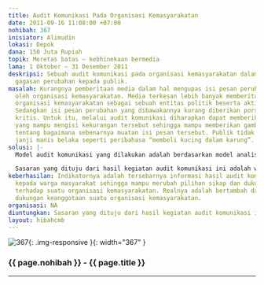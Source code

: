 ```yaml
---
title: Audit Komunikasi Pada Organisasi Kemasyarakatan
date: 2011-09-16 11:08:00 +07:00
nohibah: 367
inisiator: Alimudin
lokasi: Depok
dana: 150 Juta Rupiah
topik: Meretas batas – kebhinekaan bermedia
lama: 1 Oktober – 31 Desember 2011
deskripsi: Sebuah audit komunikasi pada organisasi kemasyarakatan dalam proses sosialisasi
  gagasan perubahan kepada publik.
masalah: Kurangnya pemberitaan media dalam hal mengupas isi pesan perubahan yang disampaikan
  oleh organisasi kemasyarakatan. Media terkesan lebih banyak memberitakan kehadiran
  organisasi kemasyarakatan sebagai sebuah entitas politik beserta aktivitas seremonialnya.
  Sedangkan isi pesan perubahan yang dibawakannya kurang diberikan porsi ulasan yang
  kritis. Untuk itu, melalui audit komunikasi diharapkan dapat memberikan informasi
  yang mampu mengisi kekurangan tersebut sehingga mampu memberikan gambaran yang utuh
  tentang bagaimana sebenarnya muatan isi pesan tersebut. Publik tidak lagi terpedaya
  janji manis belaka seperti peribahasa “membeli kucing dalam karung”.
solusi: |-
  Model audit komunikasi yang dilakukan adalah berdasarkan model analisis profil komunikasi keorganisasian. Langkah-langkah dalam pelaksanaan analisis profil komunikasi keorganisasian disusun berdasarkan tujuh variabel yang mempunyai pengaruh besar pada sosok komunikasi dalam praktik, yaitu (1) kepuasan organisasi, (2) iklim komunikasi, (3) kualitas media, (4) kemudahan dalam perolehan informasi, (5) penyebaran informasi, (6) muatan informasi, dan (7) kemurnian pesan.

  Sasaran yang dituju dari hasil kegiatan audit komunikasi ini adalah warga masyarakat umum berusia 17 tahun ke atas yang berdomisili di wilayah Jabodetabek.
keberhasilan: Indikatornya adalah tersebarnya informasi hasil audit komunikasi tersebut
  kepada warga masyarakat sehingga mampu merubah pilihan sikap dan dukungan masyarakat
  terhadap suatu organisasi kemasyarakatan. Realnya adalah bertambah dan berkurangnya
  dukungan keanggotaan suatu organisasi kemasyarakatan.
organisasi: NA
diuntungkan: Sasaran yang dituju dari hasil kegiatan audit komunikasi ini adalah warga masyarakat umum berusia 17 tahun ke atas yang berdomisili di wilayah Jabodetabek.
layout: hibahcmb
---
```


![367](/static/img/hibahcmb/367.png){: .img-responsive }{: width="367" }

### {{ page.nohibah }} - {{ page.title }}

---
